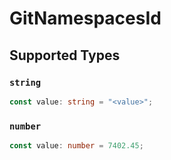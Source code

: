 # GitNamespacesId


## Supported Types

### `string`

```typescript
const value: string = "<value>";
```

### `number`

```typescript
const value: number = 7402.45;
```

